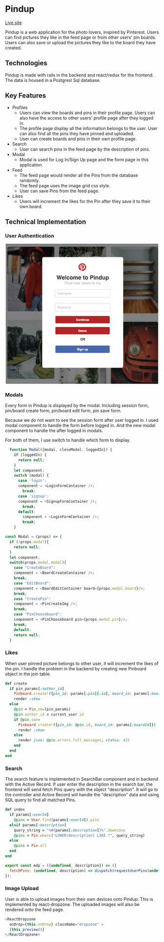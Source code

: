 # Pindup
[Live site](https://pindub.herokuapp.com/#/)

Pindup is a web application for the photo lovers, inspired by Pinterest. Users can find pictures they like in the feed page or from other users' pin boards. Users can also save or upload the pictures they like to the board they have created.

## Technologies

Pindup is made with rails in the backend and react/redux for the frontend. The data is housed in a Postgresl Sql database.

## Key Features

* Profiles
  * Users can view the boards and pins in their profile page. Users can also have the access to other users' profile page after they logged in.
  * The profile page display all the information belongs to the user. User can also find all the pins they have pinned and uploaded.
  * User can create boards and pins in their own profile page.
* Search
  * User can search pins in the feed page by the description of pins.
* Modal
  * Modal is used for Log In/Sign Up page and the form page in this application.
* Feed
  * The feed page would render all the Pins from the database randomly.
  * The feed page uses the image grid css style.
  * User can save Pins from the feed page.
* Likes
  * Users will increment the likes for the Pin after they save it to their own board.

## Technical Implementation

### User Authentication

<center>
<img src="app/assets/images/login.png" width=500>
</center>

### Modals

Every form in Pindup is displayed by the modal. Including session form, pin/board create form, pin/board edit form, pin save form.

Because we do not want to see the session form after user logged in. I used modal component to handle the form before logged in. And the new modal component to handle the after logged in modals.

For both of them, I use switch to handle which form to display.

```javascript
  function Modal({modal, closeModal, loggedIn}) {
    if (loggedIn) {
      return null;
    }
    let component;
    switch (modal) {
      case 'login':
      component = <LoginFormContainer />;
        break;
      case 'signup':
      component = <SignupFormContainer />;
        break;
      default:
        component = <LoginFormContainer />;
        break;
    }

```

```javascript
const Modal = (props) => {
  if (!props.modal){
    return null;
  }
  let component;
  switch(props.modal.modal){
    case "CreateBoard":
    component = <BoardCreateContainer />;
    break;
    case "EditBoard":
    component = <BoardEditContainer board={props.modal.board}/>;
    break;
    case "CreatePin":
    component = <PinCreateImg />;
    break;
    case "PinChooseboard":
    component = <PinChooseboard pin={props.modal.pin}/>;
    break;
    default:
    return null;
  }
```

### Likes

When user pinned picture belongs to other user, it will increment the likes of the pin. I handle the problem in the backend by creating new Pinboard object in the join table.

```ruby
def create
  if pin_params[:author_id]
    Pinboard.create!({pin_id: params[:pin][:id], board_id: params[:boardId]})
    render :show
  else
    @pin = Pin.new(pin_params)
    @pin.author_id = current_user.id
    if @pin.save
      Pinboard.create!({pin_id: @pin.id, board_id: params[:boardId]})
      render :show
    else
      render json: @pin.errors.full_messages, status: 422
    end
  end
end

```

### Search

The search feature is implemented in SearchBar component and in backend with the Active Record. If user enter the description in the search bar, the frontend will send fetch Pins query with the object "description". It will go to the controller and Active Record will handle the "description" data and using SQL query to find all matched Pins.

```ruby
def index
  if params[:userId]
    @pins = User.find(params[:userId]).pins
  elsif params[:description]
    query_string = "%#{params[:description]}%".downcase
    @pins = Pin.where("LOWER(description) LIKE ?", query_string)
  else
    @pins = Pin.all
  end
end
```

```javascript
export const mdp = ({undefined, description}) => ({
  fetchPins: (undefined, description) => dispatch(requestUserPins(undefined, description))
});
```

### Image Upload

User is able to upload images from their own devices onto Pindup. This is implemented by react-dropzone. The uploaded images will also be rendered onto the feed page.

```javascript
<ReactDropzone
  onDrop={this.onDrop} className="dropzone" >
  {this.preview()}
</ReactDropzone>
```
